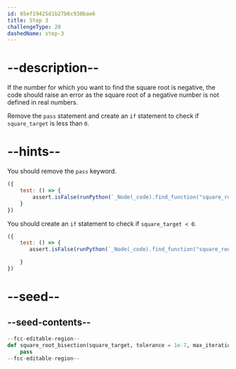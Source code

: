 ```yaml
---
id: 65ef19425d1b27b6c930bae6
title: Step 3
challengeType: 20
dashedName: step-3
---
```


# --description--

If the number for which you want to find the square root is negative, the code should raise an error as the square root of a negative number is not defined in real numbers.

Remove the `pass` statement and create an `if` statement to check if `square_target` is less than `0`.

# --hints--

You should remove the `pass` keyword.

```js
({
    test: () => {
        assert.isFalse(runPython(`_Node(_code).find_function("square_root_bisection").has_pass()`))
    }
})
```

You should create an `if` statement to check if `square_target < 0`.

```js
({
    test: () => {
       assert.isFalse(runPython(`_Node(_code).find_function("square_root_bisection").find_if("square_target < 0").is_empty()`))

    }
})
```

# --seed--

## --seed-contents--

```py
--fcc-editable-region--
def square_root_bisection(square_target, tolerance = 1e-7, max_iterations = 100):
    pass
--fcc-editable-region--
```

